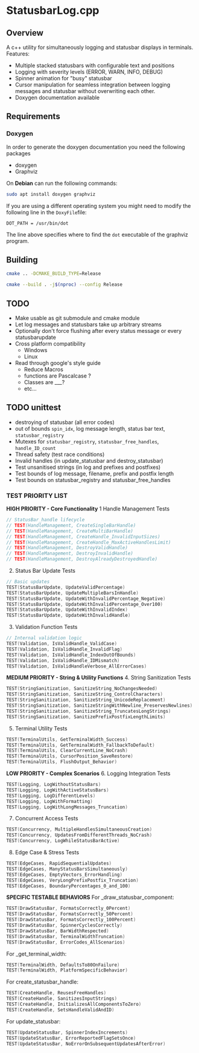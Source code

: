 
# StatusbarLog.cpp

## Overview
A c++ utility for simultaneously logging and statusbar displays in terminals.
Features:
- Multiple stacked statusbars with configurable text and positions
- Logging with severity levels (ERROR, WARN, INFO, DEBUG)
- Spinner animation for "busy" statusbar
- Cursor manipulation for seamless integration between logging messages and statusbar without overwriting each other.
- Doxygen documentation available

## Requirements
### Doxygen
In order to generate the doxygen documentation you need the following packages
- doxygen
- Graphviz

On **Debian** can run the following commands:
```zsh
sudo apt install doxygen graphviz
```

If you are using a different operating system you might need to modify the following line in the `DoxyFile`file:
```
DOT_PATH = /usr/bin/dot
```
The line above specifies where to find the `dot` executable of the graphviz program.

## Building
```zsh
cmake .. -DCMAKE_BUILD_TYPE=Release
```

```zsh
cmake --build . -j$(nproc) --config Release
```

## TODO
- Make usable as git submodule and cmake module
- Let log messages and statusbars take up arbitrary streams
- Optionally don't force flushing after every status message or every statusbarupdate
- Cross platform compatibility
    - Windows
    - Linux
- Read through google's style guide
    - Reduce Macros
    - functions are Pascalcase ?
    - Classes are ___? 
    - etc...

## TODO unittest
- destroying of statusbar (all error codes)
- out of bounds `spin_idx`, log message length, status bar text, `statusbar_registry`
- Mutexes for `statusbar_registry`, `statusbar_free_handles`, `handle_ID_count`
- Thread safety (test race conditions)
- Invalid handles (in update_statusbar and destroy_statusbar)
- Test unsanitised strings (in log and prefixes and postfixes)
- Test bounds of log message, filename, prefix and postfix length
- Test bounds on statusbar_registry and statusbar_free_handles

### TEST PRIORITY LIST
**HIGH PRIORITY - Core Functionality**
1 Handle Management Tests
```cpp
// StatusBar_handle lifecycle
// TEST(HandleManagement, CreateSingleBarHandle)
// TEST(HandleManagement, CreateMultiBarHandle) 
// TEST(HandleManagement, CreateHandle_InvalidInputSizes)
// TEST(HandleManagement, CreateHandle_MaxActiveHandlesLimit)
// TEST(HandleManagement, DestroyValidHandle)
// TEST(HandleManagement, DestroyInvalidHandle)
// TEST(HandleManagement, DestroyAlreadyDestroyedHandle)
```

2. Status Bar Update Tests
```cpp
// Basic updates
TEST(StatusBarUpdate, UpdateValidPercentage)
TEST(StatusBarUpdate, UpdateMultipleBarsInHandle)
TEST(StatusBarUpdate, UpdateWithInvalidPercentage_Negative)
TEST(StatusBarUpdate, UpdateWithInvalidPercentage_Over100)
TEST(StatusBarUpdate, UpdateWithInvalidIndex)
TEST(StatusBarUpdate, UpdateWithInvalidHandle)
```

3. Validation Function Tests
```cpp
// Internal validation logic
TEST(Validation, IsValidHandle_ValidCase)
TEST(Validation, IsValidHandle_InvalidFlag)
TEST(Validation, IsValidHandle_IndexOutOfBounds)
TEST(Validation, IsValidHandle_IDMismatch)
TEST(Validation, IsValidHandleVerbose_AllErrorCases)
```

**MEDIUM PRIORITY - String & Utility Functions**
4. String Sanitization Tests 
```cpp
TEST(StringSanitization, SanitizeString_NoChangesNeeded)
TEST(StringSanitization, SanitizeString_ControlCharacters)
TEST(StringSanitization, SanitizeString_UnicodeReplacement)
TEST(StringSanitization, SanitizeStringWithNewline_PreservesNewlines)
TEST(StringSanitization, SanitizeString_TruncatesLongStrings)
TEST(StringSanitization, SanitizePrefixPostfixLengthLimits)
```

5. Terminal Utility Tests
```cpp
TEST(TerminalUtils, GetTerminalWidth_Success)
TEST(TerminalUtils, GetTerminalWidth_FallbackToDefault)
TEST(TerminalUtils, ClearCurrentLine_NoCrash)
TEST(TerminalUtils, CursorPosition_SaveRestore)
TEST(TerminalUtils, FlushOutput_Behavior)
```

**LOW PRIORITY - Complex Scenarios**
6. Logging Integration Tests
```cpp
TEST(Logging, LogWithoutStatusBars)
TEST(Logging, LogWithActiveStatusBars)
TEST(Logging, LogDifferentLevels)
TEST(Logging, LogWithFormatting)
TEST(Logging, LogWithLongMessages_Truncation)
```

7. Concurrent Access Tests

```cpp
TEST(Concurrency, MultipleHandlesSimultaneousCreation)
TEST(Concurrency, UpdatesFromDifferentThreads_NoCrash)
TEST(Concurrency, LogWhileStatusBarActive)
```

8. Edge Case & Stress Tests
```cpp
TEST(EdgeCases, RapidSequentialUpdates)
TEST(EdgeCases, ManyStatusBarsSimultaneously)
TEST(EdgeCases, EmptyVectors_ErrorHandling)
TEST(EdgeCases, VeryLongPrefixPostfix_Truncation)
TEST(EdgeCases, BoundaryPercentages_0_and_100)
```

**SPECIFIC TESTABLE BEHAVIORS**
For _draw_statusbar_component:
```cpp
TEST(DrawStatusBar, FormatsCorrectly_0Percent)
TEST(DrawStatusBar, FormatsCorrectly_50Percent)
TEST(DrawStatusBar, FormatsCorrectly_100Percent)
TEST(DrawStatusBar, SpinnerCyclesCorrectly)
TEST(DrawStatusBar, BarWidthRespected)
TEST(DrawStatusBar, TerminalWidthTruncation)
TEST(DrawStatusBar, ErrorCodes_AllScenarios)
```

For _get_terminal_width:
```cpp
TEST(TerminalWidth, DefaultsTo80OnFailure)
TEST(TerminalWidth, PlatformSpecificBehavior)
```

For create_statusbar_handle:
```cpp
TEST(CreateHandle, ReusesFreeHandles)
TEST(CreateHandle, SanitizesInputStrings)
TEST(CreateHandle, InitializesAllComponentsToZero)
TEST(CreateHandle, SetsHandleValidAndID)
```

For update_statusbar:
```cpp
TEST(UpdateStatusBar, SpinnerIndexIncrements)
TEST(UpdateStatusBar, ErrorReportedFlagSetsOnce)
TEST(UpdateStatusBar, NoErrorOnSubsequentUpdatesAfterError)
```
